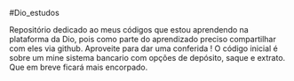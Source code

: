 #Dio_estudos

Repositório dedicado ao meus códigos que estou aprendendo na plataforma da Dio, pois como parte do aprendizado preciso compartilhar com eles via github. Aproveite para dar uma conferida !
O código inicial é sobre um mine sistema bancario com opções de depósito, saque e extrato. Que em breve ficará mais encorpado.

